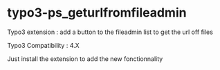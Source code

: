 # typo3-ps_geturlfromfileadmin
Typo3 extension : add a button to the fileadmin list to get the url off files

Typo3 Compatibility : 4.X

Just install the extension to add the new fonctionnality
